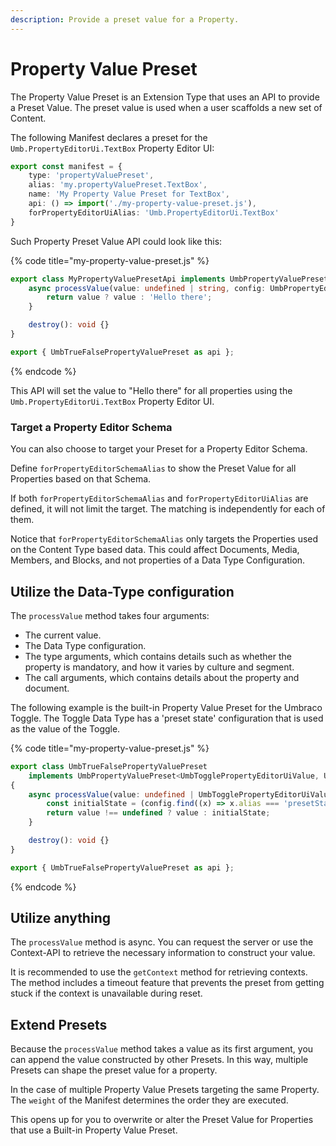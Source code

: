 ```yaml
---
description: Provide a preset value for a Property.
---
```


# Property Value Preset

The Property Value Preset is an Extension Type that uses an API to provide a Preset Value. The preset value is used when a user scaffolds a new set of Content.

The following Manifest declares a preset for the `Umb.PropertyEditorUi.TextBox` Property Editor UI:

```typescript
export const manifest = {
    type: 'propertyValuePreset',
    alias: 'my.propertyValuePreset.TextBox',
    name: 'My Property Value Preset for TextBox',
    api: () => import('./my-property-value-preset.js'),
    forPropertyEditorUiAlias: 'Umb.PropertyEditorUi.TextBox'
}
```

Such Property Preset Value API could look like this:

{% code title="my-property-value-preset.js" %}
```typescript
export class MyPropertyValuePresetApi implements UmbPropertyValuePreset<string, UmbPropertyEditorConfig> {
	async processValue(value: undefined | string, config: UmbPropertyEditorConfig) {
		return value ? value : 'Hello there';
	}

	destroy(): void {}
}

export { UmbTrueFalsePropertyValuePreset as api };
```
{% endcode %}

This API will set the value to "Hello there" for all properties using the `Umb.PropertyEditorUi.TextBox` Property Editor UI.

### Target a Property Editor Schema

You can also choose to target your Preset for a Property Editor Schema.

Define `forPropertyEditorSchemaAlias` to show the Preset Value for all Properties based on that Schema.

If both `forPropertyEditorSchemaAlias` and `forPropertyEditorUiAlias` are defined, it will not limit the target. The matching is independently for each of them.

Notice that `forPropertyEditorSchemaAlias` only targets the Properties used on the Content Type based data. This could affect Documents, Media, Members, and Blocks, and not properties of a Data Type Configuration.

## Utilize the Data-Type configuration

The `processValue` method takes four arguments:

- The current value.
- The Data Type configuration.
- The type arguments, which contains details such as whether the property is mandatory, and how it varies by culture and segment.
- The call arguments, which contains details about the property and document.

The following example is the built-in Property Value Preset for the Umbraco Toggle. The Toggle Data Type has a 'preset state' configuration that is used as the value of the Toggle.

{% code title="my-property-value-preset.js" %}
```typescript
export class UmbTrueFalsePropertyValuePreset
	implements UmbPropertyValuePreset<UmbTogglePropertyEditorUiValue, UmbPropertyEditorConfig>
{
	async processValue(value: undefined | UmbTogglePropertyEditorUiValue, config: UmbPropertyEditorConfig, typeArgs: UmbPropertyTypePresetModelTypeModel, callArgs: UmbPropertyValuePresetApiCallArgs) {
		const initialState = (config.find((x) => x.alias === 'presetState')?.value as boolean | undefined) ?? false;
		return value !== undefined ? value : initialState;
	}

	destroy(): void {}
}

export { UmbTrueFalsePropertyValuePreset as api };
```
{% endcode %}

## Utilize anything

The `processValue` method is async. You can request the server or use the Context-API to retrieve the necessary information to construct your value.

It is recommended to use the `getContext` method for retrieving contexts. The method includes a timeout feature that prevents the preset from getting stuck if the context is unavailable during reset.

## Extend Presets

Because the `processValue` method takes a value as its first argument, you can append the value constructed by other Presets. In this way, multiple Presets can shape the preset value for a property.

In the case of multiple Property Value Presets targeting the same Property. The `weight` of the Manifest determines the order they are executed.

This opens up for you to overwrite or alter the Preset Value for Properties that use a Built-in Property Value Preset.
